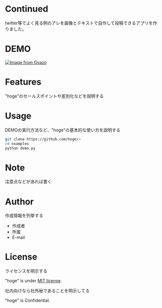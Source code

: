 # Continued
twitter等でよく見る例のアレを画像とテキストで自作して投稿できるアプリを作りました。
 
# DEMO
 
[![Image from Gyazo](https://i.gyazo.com/f732f89c5704ee32e0af87d2e2b90609.gif)](https://gyazo.com/f732f89c5704ee32e0af87d2e2b90609)

 
# Features
 
"hoge"のセールスポイントや差別化などを説明する
 
# Usage
 
DEMOの実行方法など、"hoge"の基本的な使い方を説明する
 
```bash
git clone https://github.com/hoge/~
cd examples
python demo.py
```
 
# Note
 
注意点などがあれば書く
 
# Author
 
作成情報を列挙する
 
* 作成者
* 所属
* E-mail
 
# License
ライセンスを明示する
 
"hoge" is under [MIT license](https://en.wikipedia.org/wiki/MIT_License).
 
社内向けなら社外秘であることを明示してる
 
"hoge" is Confidential.
